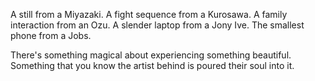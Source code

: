 A still from a Miyazaki. A fight sequence from a Kurosawa. A family interaction from an Ozu. A slender laptop from a Jony Ive. The smallest phone from a Jobs.

There's something magical about experiencing something beautiful. Something that you know the artist behind is poured their soul into it.

